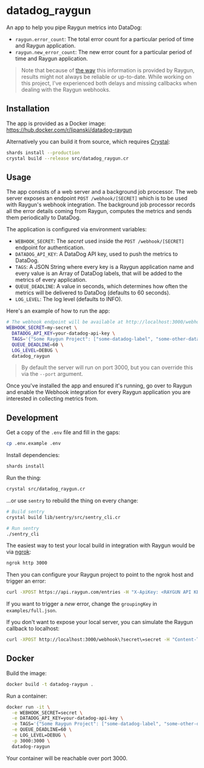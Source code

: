 # datadog_raygun

An app to help you pipe Raygun metrics into DataDog:

- `raygun.error_count`: The total error count for a particular period of time and Raygun application.
- `raygun.new_error_count`: The new error count for a particular period of time and Raygun application.

> Note that because of [the way](https://raygun.com/documentation/product-guides/crash-reporting/integrations/webhooks/) this information is provided by Raygun, results might not always be reliable or up-to-date. While working on this project, I've experienced both delays and missing callbacks when dealing with the Raygun webhooks.

## Installation

The app is provided as a Docker image: https://hub.docker.com/r/lipanski/datadog-raygun

Alternatively you can build it from source, which requires [Crystal](https://crystal-lang.org/):

```sh
shards install --production
crystal build --release src/datadog_raygun.cr
```

## Usage

The app consists of a web server and a background job processor. The web server exposes an endpoint `POST /webhook/[SECRET]` which is to be used with Raygun's webhook integration. The background job processor records all the error details coming from Raygun, computes the metrics and sends them periodically to DataDog.

The application is configured via environment variables:

- `WEBHOOK_SECRET`: The *secret* used inside the `POST /webhook/[SECRET]` endpoint for authentication.
- `DATADOG_API_KEY`: A DataDog API key, used to push the metrics to DataDog.
- `TAGS`: A JSON String where every key is a Raygun application name and every value is an Array of DataDog labels, that will be added to the metrics of every application.
- `QUEUE_DEADLINE`: A value in seconds, which determines how often the metrics will be delivered to DataDog (defaults to 60 seconds).
- `LOG_LEVEL`: The log level (defaults to INFO).

Here's an example of how to run the app:

```sh
# The webhook endpoint will be available at http://localhost:3000/webhook/my-secret
WEBHOOK_SECRET=my-secret \
  DATADOG_API_KEY=your-datadog-api-key \
  TAGS='{"Some Raygun Project": ["some-datadog-label", "some-other-datadog-label"], "Some Other Raygun Project": []}' \
  QUEUE_DEADLINE=60 \
  LOG_LEVEL=DEBUG \
  datadog_raygun
```

> By default the server will run on port 3000, but you can override this via the `--port` argument.

Once you've installed the app and ensured it's running, go over to Raygun and enable the Webhook integration for every Raygun application you are interested in collecting metrics from.

## Development

Get a copy of the `.env` file and fill in the gaps:

```sh
cp .env.example .env
```

Install dependencies:

```sh
shards install
```

Run the thing:

```sh
crystal src/datadog_raygun.cr
```

...or use `sentry` to rebuild the thing on every change:

```sh
# Build sentry
crystal build lib/sentry/src/sentry_cli.cr

# Run sentry
./sentry_cli
```

The easiest way to test your local build in integration with Raygun would be via [ngrok](https://ngrok.com/):

```sh
ngrok http 3000
```

Then you can configure your Raygun project to point to the ngrok host and trigger an error:

```sh
curl -XPOST https://api.raygun.com/entries -H "X-ApiKey: <RAYGUN API KEY>" -H "Content-Type: application/json" -d @examples/full.json -i
```

If you want to trigger a *new* error, change the `groupingKey` in `examples/full.json`.

If you don't want to expose your local server, you can simulate the Raygun callback to localhost:

```sh
curl -XPOST http://localhost:3000/webhook\?secret\=secret -H "Content-Type: application/json" -d @examples/error_reoccurred.json -i
```

## Docker

Build the image:

```sh
docker build -t datadog-raygun .
```

Run a container:

```sh
docker run -it \
  -e WEBHOOK_SECRET=secret \
  -e DATADOG_API_KEY=your-datadog-api-key \
  -e TAGS='{"Some Raygun Project": ["some-datadog-label", "some-other-datadog-label"]}' \
  -e QUEUE_DEADLINE=60 \
  -e LOG_LEVEL=DEBUG \
  -p 3000:3000 \
  datadog-raygun
```

Your container will be reachable over port 3000.
